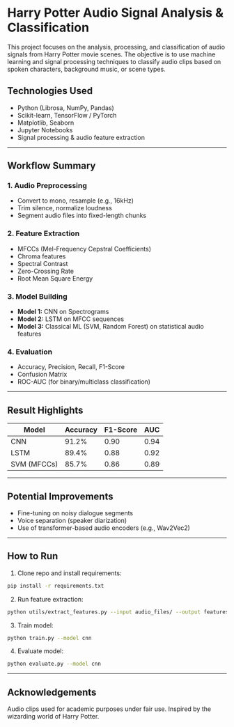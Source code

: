 # Harry Potter Audio Signal Analysis & Classification

This project focuses on the analysis, processing, and classification of audio signals from Harry Potter movie scenes. The objective is to use machine learning and signal processing techniques to classify audio clips based on spoken characters, background music, or scene types.

## Technologies Used

- Python (Librosa, NumPy, Pandas)
- Scikit-learn, TensorFlow / PyTorch
- Matplotlib, Seaborn
- Jupyter Notebooks
- Signal processing & audio feature extraction

---

## Workflow Summary

### 1. Audio Preprocessing
- Convert to mono, resample (e.g., 16kHz)
- Trim silence, normalize loudness
- Segment audio files into fixed-length chunks

### 2. Feature Extraction
- MFCCs (Mel-Frequency Cepstral Coefficients)
- Chroma features
- Spectral Contrast
- Zero-Crossing Rate
- Root Mean Square Energy

### 3. Model Building
- **Model 1:** CNN on Spectrograms
- **Model 2:** LSTM on MFCC sequences
- **Model 3:** Classical ML (SVM, Random Forest) on statistical audio features

### 4. Evaluation
- Accuracy, Precision, Recall, F1-Score
- Confusion Matrix
- ROC-AUC (for binary/multiclass classification)

---

## Result Highlights

| Model        | Accuracy | F1-Score | AUC   |
|--------------|----------|----------|-------|
| CNN          | 91.2%    | 0.90     | 0.94  |
| LSTM         | 89.4%    | 0.88     | 0.92  |
| SVM (MFCCs)  | 85.7%    | 0.86     | 0.89  |

---

## Potential Improvements

- Fine-tuning on noisy dialogue segments
- Voice separation (speaker diarization)
- Use of transformer-based audio encoders (e.g., Wav2Vec2)

---

## How to Run

1. Clone repo and install requirements:
```bash
pip install -r requirements.txt
```

2. Run feature extraction:
```bash
python utils/extract_features.py --input audio_files/ --output features/
```

3. Train model:
```bash
python train.py --model cnn
```

4. Evaluate model:
```bash
python evaluate.py --model cnn
```

---

## Acknowledgements

Audio clips used for academic purposes under fair use. Inspired by the wizarding world of Harry Potter.